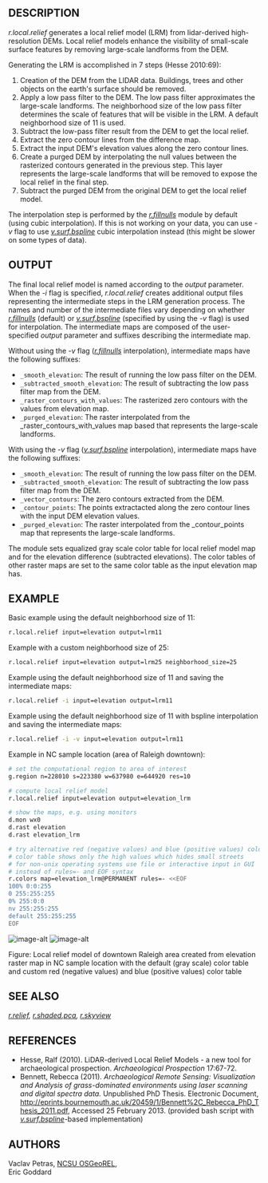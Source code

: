## DESCRIPTION

*r.local.relief* generates a local relief model (LRM) from lidar-derived
high-resolution DEMs. Local relief models enhance the visibility of
small-scale surface features by removing large-scale landforms from the
DEM.

Generating the LRM is accomplished in 7 steps (Hesse 2010:69):

1. Creation of the DEM from the LIDAR data. Buildings, trees and other
    objects on the earth's surface should be removed.
2. Apply a low pass filter to the DEM. The low pass filter approximates
    the large-scale landforms. The neighborhood size of the low pass
    filter determines the scale of features that will be visible in the
    LRM. A default neighborhood size of 11 is used.
3. Subtract the low-pass filter result from the DEM to get the local
    relief.
4. Extract the zero contour lines from the difference map.
5. Extract the input DEM's elevation values along the zero contour
    lines.
6. Create a purged DEM by interpolating the null values between the
    rasterized contours generated in the previous step. This layer
    represents the large-scale landforms that will be removed to expose
    the local relief in the final step.
7. Subtract the purged DEM from the original DEM to get the local
    relief model.

The interpolation step is performed by the
*[r.fillnulls](https://grass.osgeo.org/grass-stable/manuals/r.fillnulls.html)*
module by default (using cubic interpolation). If this is not working on
your data, you can use *-v* flag to use
*[v.surf.bspline](https://grass.osgeo.org/grass-stable/manuals/v.surf.bspline.html)*
cubic interpolation instead (this might be slower on some types of
data).

## OUTPUT

The final local relief model is named according to the *output*
parameter. When the *-i* flag is specified, *r.local.relief* creates
additional output files representing the intermediate steps in the LRM
generation process. The names and number of the intermediate files vary
depending on whether
*[r.fillnulls](https://grass.osgeo.org/grass-stable/manuals/r.fillnulls.html)*
(default) or
*[v.surf.bspline](https://grass.osgeo.org/grass-stable/manuals/v.surf.bspline.html)*
(specified by using the *-v* flag) is used for interpolation. The
intermediate maps are composed of the user-specified *output* parameter
and suffixes describing the intermediate map.

Without using the *-v* flag
(*[r.fillnulls](https://grass.osgeo.org/grass-stable/manuals/r.fillnulls.html)*
interpolation), intermediate maps have the following suffixes:

- `_smooth_elevation`: The result of running the low pass filter on
    the DEM.
- `_subtracted_smooth_elevation`: The result of subtracting the low
    pass filter map from the DEM.
- `_raster_contours_with_values`: The rasterized zero contours with
    the values from elevation map.
- `_purged_elevation`: The raster interpolated from the
    \_raster\_contours\_with\_values map based that represents the
    large-scale landforms.

With using the *-v* flag
(*[v.surf.bspline](https://grass.osgeo.org/grass-stable/manuals/v.surf.bspline.html)*
interpolation), intermediate maps have the following suffixes:

- `_smooth_elevation`: The result of running the low pass filter on
    the DEM.
- `_subtracted_smooth_elevation`: The result of subtracting the low
    pass filter map from the DEM.
- `_vector_contours`: The zero contours extracted from the DEM.
- `_contour_points`: The points extractacted along the zero contour
    lines with the input DEM elevation values.
- `_purged_elevation`: The raster interpolated from the
    \_contour\_points map that represents the large-scale landforms.

The module sets equalized gray scale color table for local relief model
map and for the elevation difference (subtracted elevations). The color
tables of other raster maps are set to the same color table as the input
elevation map has.

## EXAMPLE

Basic example using the default neighborhood size of 11:

```sh
r.local.relief input=elevation output=lrm11
```

Example with a custom neighborhood size of 25:

```sh
r.local.relief input=elevation output=lrm25 neighborhood_size=25
```

Example using the default neighborhood size of 11 and saving the
intermediate maps:

```sh
r.local.relief -i input=elevation output=lrm11
```

Example using the default neighborhood size of 11 with bspline
interpolation and saving the intermediate maps:

```sh
r.local.relief -i -v input=elevation output=lrm11
```

Example in NC sample location (area of Raleigh downtown):

```sh
# set the computational region to area of interest
g.region n=228010 s=223380 w=637980 e=644920 res=10

# compute local relief model
r.local.relief input=elevation output=elevation_lrm

# show the maps, e.g. using monitors
d.mon wx0
d.rast elevation
d.rast elevation_lrm

# try alternative red (negative values) and blue (positive values) color table
# color table shows only the high values which hides small streets
# for non-unix operating systems use file or interactive input in GUI
# instead of rules=- and EOF syntax
r.colors map=elevation_lrm@PERMANENT rules=- <<EOF
100% 0:0:255
0 255:255:255
0% 255:0:0
nv 255:255:255
default 255:255:255
EOF
```

![image-alt](r.local.relief.png)
![image-alt](r.local.relief_redblue.png)

Figure: Local relief model of downtown Raleigh area created from
elevation raster map in NC sample location with the default (gray scale)
color table and custom red (negative values) and blue (positive values)
color table

## SEE ALSO

*[r.relief](https://grass.osgeo.org/grass-stable/manuals/r.relief.html),
[r.shaded.pca](r.shaded.pca.md), [r.skyview](r.skyview.md)*

## REFERENCES

- Hesse, Ralf (2010). LiDAR-derived Local Relief Models - a new tool
    for archaeological prospection. *Archaeological Prospection*
    17:67-72.
- Bennett, Rebecca (2011). *Archaeological Remote Sensing:
    Visualization and Analysis of grass-dominated environments using
    laser scanning and digital spectra data.* Unpublished PhD Thesis.
    Electronic Document,
    <http://eprints.bournemouth.ac.uk/20459/1/Bennett%2C_Rebecca_PhD_Thesis_2011.pdf>,
    Accessed 25 February 2013. (provided bash script with
    *[v.surf.bspline](https://grass.osgeo.org/grass-stable/manuals/v.surf.bspline.html)*-based
    implementation)

## AUTHORS

Vaclav Petras, [NCSU OSGeoREL](http://gis.ncsu.edu/osgeorel/),  
Eric Goddard
